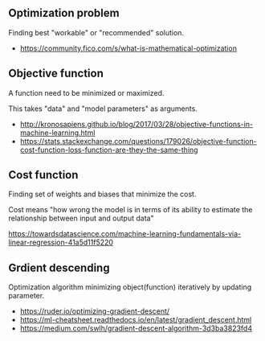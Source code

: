 ## Optimization problem

Finding best "workable" or "recommended" solution.

* https://community.fico.com/s/what-is-mathematical-optimization

## Objective function

A function need to be minimized or maximized.

This takes "data" and "model parameters" as arguments.

* http://kronosapiens.github.io/blog/2017/03/28/objective-functions-in-machine-learning.html
* https://stats.stackexchange.com/questions/179026/objective-function-cost-function-loss-function-are-they-the-same-thing

## Cost function

Finding set of weights and biases that minimize the cost.

Cost means "how wrong the model is in terms of its ability to estimate the relationship between input and output data"

https://towardsdatascience.com/machine-learning-fundamentals-via-linear-regression-41a5d11f5220

## Grdient descending

Optimization algorithm minimizing object(function) iteratively by updating parameter.

* https://ruder.io/optimizing-gradient-descent/
* https://ml-cheatsheet.readthedocs.io/en/latest/gradient_descent.html
* https://medium.com/swlh/gradient-descent-algorithm-3d3ba3823fd4